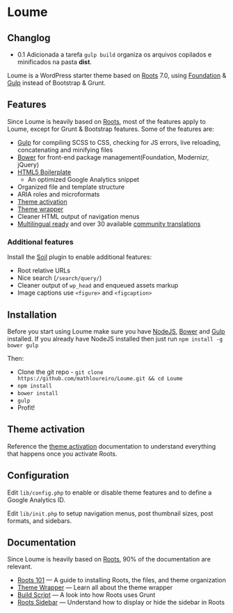 # Loume

## Changlog

  * 0.1 Adicionada a tarefa `gulp build` organiza os arquivos copilados e minificados na pasta **dist**.

Loume is a WordPress starter theme based on [Roots](https://github.com/roots/roots) 7.0, using [Foundation](http://foundation.zurb.com) & [Gulp](http://gulpjs.com) instead of Bootstrap & Grunt.


## Features

Since Loume is heavily based on [Roots](https://github.com/roots/roots), most of the features apply to Loume, except for Grunt & Bootstrap features. Some of the features are:

* [Gulp](http://gulpjs.com) for compiling SCSS to CSS, checking for JS errors, live reloading, concatenating and minifying files
* [Bower](http://bower.io/) for front-end package management(Foundation, Modernizr, jQuery)
* [HTML5 Boilerplate](http://html5boilerplate.com/)
	* An optimized Google Analytics snippet
* Organized file and template structure
* ARIA roles and microformats
* [Theme activation](http://roots.io/roots-101/#theme-activation)
* [Theme wrapper](http://roots.io/an-introduction-to-the-roots-theme-wrapper/)
* Cleaner HTML output of navigation menus
* [Multilingual ready](http://roots.io/wpml/) and over 30 available [community translations](https://github.com/roots/roots-translations)

### Additional features

Install the [Soil](https://github.com/roots/soil) plugin to enable additional features:

* Root relative URLs
* Nice search (`/search/query/`)
* Cleaner output of `wp_head` and enqueued assets markup
* Image captions use `<figure>` and `<figcaption>`


## Installation

Before you start using Loume make sure you have [NodeJS](http://nodejs.org), [Bower](http://bower.io) and [Gulp](http://gulpjs.com) installed. If you already have NodeJS installed then just run `npm install -g bower gulp`

Then:

* Clone the git repo - `git clone https://github.com/mathloureiro/Loume.git && cd Loume`
* `npm install`
* `bower install`
* `gulp`
* Profit!


## Theme activation

Reference the [theme activation](http://roots.io/roots-101/#theme-activation) documentation to understand everything that happens once you activate Roots.

## Configuration

Edit `lib/config.php` to enable or disable theme features and to define a Google Analytics ID.

Edit `lib/init.php` to setup navigation menus, post thumbnail sizes, post formats, and sidebars.

## Documentation

Since Loume is heavily based on [Roots](https://github.com/roots/roots), 90% of the documentation are relevant.

* [Roots 101](http://roots.io/roots-101/) — A guide to installing Roots, the files, and theme organization
* [Theme Wrapper](http://roots.io/an-introduction-to-the-roots-theme-wrapper/) — Learn all about the theme wrapper
* [Build Script](http://roots.io/using-grunt-for-wordpress-theme-development/) — A look into how Roots uses Grunt
* [Roots Sidebar](http://roots.io/the-roots-sidebar/) — Understand how to display or hide the sidebar in Roots
